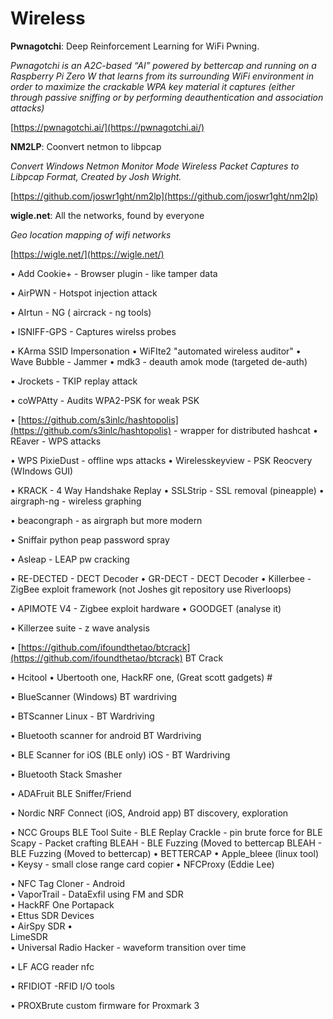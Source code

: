 # Wireless



**Pwnagotchi**: Deep Reinforcement Learning for WiFi Pwning.

_Pwnagotchi is an A2C-based “AI” powered by bettercap and running on a Raspberry Pi Zero W that learns from its surrounding WiFi environment in order to maximize the crackable WPA key material it captures \(either through passive sniffing or by performing deauthentication and association attacks\)_

[https://pwnagotchi.ai/](https://pwnagotchi.ai/)

**NM2LP**: Coonvert netmon to libpcap

_Convert Windows Netmon Monitor Mode Wireless Packet Captures to Libpcap Format, Created by Josh Wright._

[https://github.com/joswr1ght/nm2lp](https://github.com/joswr1ght/nm2lp)

**wigle.net**: All the networks, found by everyone

_Geo location mapping of wifi networks_

[https://wigle.net/](https://wigle.net/)

• Add Cookie+ - Browser plugin - like tamper data 



• AirPWN - Hotspot injection attack 

• AIrtun - NG \( aircrack - ng tools\)  


• ISNIFF-GPS - Captures wirelss probes 

• KArma SSID Impersonation • WiFIte2 "automated wireless auditor" • Wave Bubble - Jammer • mdk3 - deauth amok mode \(targeted de-auth\)  


• Jrockets - TKIP replay attack  


• coWPAtty - Audits WPA2-PSK for weak PSK  


• [https://github.com/s3inlc/hashtopolis](https://github.com/s3inlc/hashtopolis) - wrapper for distributed hashcat • REaver - WPS attacks  


• WPS PixieDust - offline wps attacks • Wirelesskeyview - PSK Reocvery \(WIndows GUI\)  


• KRACK - 4 Way Handshake Replay • SSLStrip - SSL removal \(pineapple\) • airgraph-ng - wireless graphing 

• beacongraph - as airgraph but more modern 



• Sniffair python peap password spray 

• Asleap - LEAP pw cracking 

• RE-DECTED - DECT Decoder • GR-DECT - DECT Decoder • Killerbee - ZigBee exploit framework \(not Joshes git repository use Riverloops\)  


• APIMOTE V4 - Zigbee exploit hardware • GOODGET \(analyse it\)  


• Killerzee suite - z wave analysis 

• [https://github.com/ifoundthetao/btcrack](https://github.com/ifoundthetao/btcrack) BT Crack 

• Hcitool • Ubertooth one, HackRF one, \(Great scott gadgets\) \# 

• BlueScanner \(Windows\) BT wardriving 

• BTScanner Linux - BT Wardriving 

• Bluetooth scanner for android BT Wardriving 

• BLE Scanner for iOS \(BLE only\) iOS - BT Wardriving 

• Bluetooth Stack Smasher 

• ADAFruit BLE Sniffer/Friend 

• Nordic NRF Connect \(iOS, Android app\) BT discovery, exploration 

• NCC Groups BLE Tool Suite - BLE Replay Crackle - pin brute force for BLE Scapy - Packet crafting BLEAH - BLE Fuzzing \(Moved to bettercap BLEAH - BLE Fuzzing \(Moved to bettercap\) • BETTERCAP • Apple\_bleee \(linux tool\)  
• Keysy - small close range card copier • NFCProxy \(Eddie Lee\)  


• NFC Tag Cloner - Android   
• VaporTrail - DataExfil using FM and SDR   
• HackRF One Portapack   
• Ettus SDR Devices   
• AirSpy SDR •  
 LimeSDR   
• Universal Radio Hacker - waveform transition over time 

• LF ACG reader nfc 

• RFIDIOT -RFID I/O tools 

• PROXBrute custom firmware for Proxmark 3

